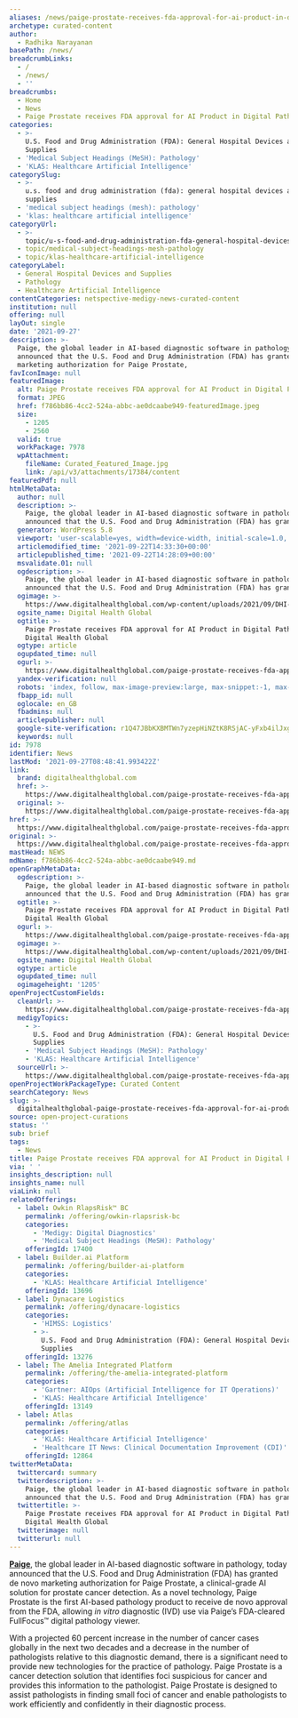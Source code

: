 ```yaml
---
aliases: /news/paige-prostate-receives-fda-approval-for-ai-product-in-digital-pathology
archetype: curated-content
author:
  - Radhika Narayanan
basePath: /news/
breadcrumbLinks:
  - /
  - /news/
  - ''
breadcrumbs:
  - Home
  - News
  - Paige Prostate receives FDA approval for AI Product in Digital Pathology
categories:
  - >-
    U.S. Food and Drug Administration (FDA): General Hospital Devices and
    Supplies
  - 'Medical Subject Headings (MeSH): Pathology'
  - 'KLAS: Healthcare Artificial Intelligence'
categorySlug:
  - >-
    u.s. food and drug administration (fda): general hospital devices and
    supplies
  - 'medical subject headings (mesh): pathology'
  - 'klas: healthcare artificial intelligence'
categoryUrl:
  - >-
    topic/u-s-food-and-drug-administration-fda-general-hospital-devices-and-supplies
  - topic/medical-subject-headings-mesh-pathology
  - topic/klas-healthcare-artificial-intelligence
categoryLabel:
  - General Hospital Devices and Supplies
  - Pathology
  - Healthcare Artificial Intelligence
contentCategories: netspective-medigy-news-curated-content
institution: null
offering: null
layOut: single
date: '2021-09-27'
description: >-
  Paige, the global leader in AI-based diagnostic software in pathology, today
  announced that the U.S. Food and Drug Administration (FDA) has granted de novo
  marketing authorization for Paige Prostate, 
favIconImage: null
featuredImage:
  alt: Paige Prostate receives FDA approval for AI Product in Digital Pathology
  format: JPEG
  href: f786bb86-4cc2-524a-abbc-ae0dcaabe949-featuredImage.jpeg
  size:
    - 1205
    - 2560
  valid: true
  workPackage: 7978
  wpAttachment:
    fileName: Curated_Featured_Image.jpg
    link: /api/v3/attachments/17384/content
featuredPdf: null
htmlMetaData:
  author: null
  description: >-
    Paige, the global leader in AI-based diagnostic software in pathology, today
    announced that the U.S. Food and Drug Administration (FDA) has granted de
  generator: WordPress 5.8
  viewport: 'user-scalable=yes, width=device-width, initial-scale=1.0, maximum-scale=1'
  articlemodified_time: '2021-09-22T14:33:30+00:00'
  articlepublished_time: '2021-09-22T14:28:09+00:00'
  msvalidate.01: null
  ogdescription: >-
    Paige, the global leader in AI-based diagnostic software in pathology, today
    announced that the U.S. Food and Drug Administration (FDA) has granted de
  ogimage: >-
    https://www.digitalhealthglobal.com/wp-content/uploads/2021/09/DHI-cover103-scaled.jpg
  ogsite_name: Digital Health Global
  ogtitle: >-
    Paige Prostate receives FDA approval for AI Product in Digital Pathology -
    Digital Health Global
  ogtype: article
  ogupdated_time: null
  ogurl: >-
    https://www.digitalhealthglobal.com/paige-prostate-receives-fda-approval-for-ai-product-in-digital-pathology/
  yandex-verification: null
  robots: 'index, follow, max-image-preview:large, max-snippet:-1, max-video-preview:-1'
  fbapp_id: null
  oglocale: en_GB
  fbadmins: null
  articlepublisher: null
  google-site-verification: r1Q47JBbKXBMTWn7yzepHiNZtK8RSjAC-yFxb4ilJxg
  keywords: null
id: 7978
identifier: News
lastMod: '2021-09-27T08:48:41.993422Z'
link:
  brand: digitalhealthglobal.com
  href: >-
    https://www.digitalhealthglobal.com/paige-prostate-receives-fda-approval-for-ai-product-in-digital-pathology/
  original: >-
    https://www.digitalhealthglobal.com/paige-prostate-receives-fda-approval-for-ai-product-in-digital-pathology/
href: >-
  https://www.digitalhealthglobal.com/paige-prostate-receives-fda-approval-for-ai-product-in-digital-pathology/
original: >-
  https://www.digitalhealthglobal.com/paige-prostate-receives-fda-approval-for-ai-product-in-digital-pathology/
mastHead: NEWS
mdName: f786bb86-4cc2-524a-abbc-ae0dcaabe949.md
openGraphMetaData:
  ogdescription: >-
    Paige, the global leader in AI-based diagnostic software in pathology, today
    announced that the U.S. Food and Drug Administration (FDA) has granted de
  ogtitle: >-
    Paige Prostate receives FDA approval for AI Product in Digital Pathology -
    Digital Health Global
  ogurl: >-
    https://www.digitalhealthglobal.com/paige-prostate-receives-fda-approval-for-ai-product-in-digital-pathology/
  ogimage: >-
    https://www.digitalhealthglobal.com/wp-content/uploads/2021/09/DHI-cover103-scaled.jpg
  ogsite_name: Digital Health Global
  ogtype: article
  ogupdated_time: null
  ogimageheight: '1205'
openProjectCustomFields:
  cleanUrl: >-
    https://www.digitalhealthglobal.com/paige-prostate-receives-fda-approval-for-ai-product-in-digital-pathology/
  medigyTopics:
    - >-
      U.S. Food and Drug Administration (FDA): General Hospital Devices and
      Supplies
    - 'Medical Subject Headings (MeSH): Pathology'
    - 'KLAS: Healthcare Artificial Intelligence'
  sourceUrl: >-
    https://www.digitalhealthglobal.com/paige-prostate-receives-fda-approval-for-ai-product-in-digital-pathology/
openProjectWorkPackageType: Curated Content
searchCategory: News
slug: >-
  digitalhealthglobal-paige-prostate-receives-fda-approval-for-ai-product-in-digital-pathology
source: open-project-curations
status: ''
sub: brief
tags:
  - News
title: Paige Prostate receives FDA approval for AI Product in Digital Pathology
via: ' '
insights_description: null
insights_name: null
viaLink: null
relatedOfferings:
  - label: Owkin RlapsRisk™ BC
    permalink: /offering/owkin-rlapsrisk-bc
    categories:
      - 'Medigy: Digital Diagnostics'
      - 'Medical Subject Headings (MeSH): Pathology'
    offeringId: 17400
  - label: Builder.ai Platform
    permalink: /offering/builder-ai-platform
    categories:
      - 'KLAS: Healthcare Artificial Intelligence'
    offeringId: 13696
  - label: Dynacare Logistics
    permalink: /offering/dynacare-logistics
    categories:
      - 'HIMSS: Logistics'
      - >-
        U.S. Food and Drug Administration (FDA): General Hospital Devices and
        Supplies
    offeringId: 13276
  - label: The Amelia Integrated Platform
    permalink: /offering/the-amelia-integrated-platform
    categories:
      - 'Gartner: AIOps (Artificial Intelligence for IT Operations)'
      - 'KLAS: Healthcare Artificial Intelligence'
    offeringId: 13149
  - label: Atlas
    permalink: /offering/atlas
    categories:
      - 'KLAS: Healthcare Artificial Intelligence'
      - 'Healthcare IT News: Clinical Documentation Improvement (CDI)'
    offeringId: 12864
twitterMetaData:
  twittercard: summary
  twitterdescription: >-
    Paige, the global leader in AI-based diagnostic software in pathology, today
    announced that the U.S. Food and Drug Administration (FDA) has granted de
  twittertitle: >-
    Paige Prostate receives FDA approval for AI Product in Digital Pathology -
    Digital Health Global
  twitterimage: null
  twitterurl: null
---
```

<p><a href="https://www.paige.ai/"><strong>Paige</strong></a>, the global leader in AI-based diagnostic software in pathology, today announced that the U.S. Food and Drug Administration (FDA) has granted de novo marketing authorization for Paige Prostate, a clinical-grade AI solution for prostate cancer detection. As a novel technology, Paige Prostate is the first AI-based pathology product to receive de novo approval from the FDA, allowing&nbsp;<i>in vitro</i>&nbsp;diagnostic (IVD) use via Paige’s FDA-cleared FullFocus™ digital pathology viewer.</p><p>With a projected 60 percent increase in the number of cancer cases globally in the next two decades and a decrease in the number of pathologists relative to this diagnostic demand, there is a significant need to provide new technologies for the practice of pathology. Paige Prostate is a cancer detection solution that identifies foci suspicious for cancer and provides this information to the pathologist. Paige Prostate is designed to assist pathologists in finding small foci of cancer and enable pathologists to work efficiently and confidently in their diagnostic process.</p>